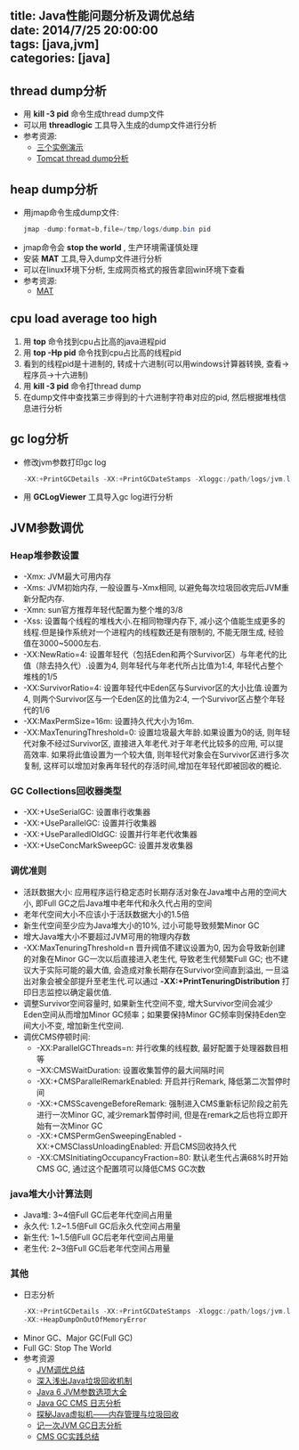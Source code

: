 title: Java性能问题分析及调优总结    
date: 2014/7/25 20:00:00  
tags: [java,jvm]  
categories: [java]  
---  
  
## thread dump分析    
  - 用 **kill -3 pid** 命令生成thread dump文件  
  - 可以用 **threadlogic** 工具导入生成的dump文件进行分析  
  - 参考资源:  
    - [三个实例演示](http://www.cnblogs.com/zhengyun_ustc/archive/2013/01/06/dumpanalysis.html)  
    - [Tomcat thread dump分析](http://www.jiacheo.org/blog/279)  
  
## heap dump分析  
  - 用jmap命令生成dump文件:   
    ``` java  
    jmap -dump:format=b,file=/tmp/logs/dump.bin pid   
    ```
  - jmap命令会 **stop the world** , 生产环境需谨慎处理  
  - 安装 **MAT** 工具,导入dump文件进行分析  
  - 可以在linux环境下分析, 生成网页格式的报告拿回win环境下查看  
  - 参考资源:  
    - [MAT](http://www.eclipse.org/mat)  
  
## cpu load average too high  
  1. 用 **top** 命令找到cpu占比高的java进程pid  
  2. 用 **top -Hp pid** 命令找到cpu占比高的线程pid  
  3. 看到的线程pid是十进制的, 转成十六进制(可以用windows计算器转换, 查看->程序员->十六进制)   
  4. 用 **kill -3 pid** 命令打thread dump  
  5. 在dump文件中查找第三步得到的十六进制字符串对应的pid, 然后根据堆栈信息进行分析  
    
## gc log分析  
  - 修改jvm参数打印gc log  
    ``` java  
    -XX:+PrintGCDetails -XX:+PrintGCDateStamps -Xloggc:/path/logs/jvm.log  
    ```  
  - 用 **GCLogViewer** 工具导入gc log进行分析  
  
## JVM参数调优   
### Heap堆参数设置   
  - -Xmx: JVM最大可用内存   
  - -Xms: JVM初始内存, 一般设置与-Xmx相同, 以避免每次垃圾回收完后JVM重新分配内存.  
  - -Xmn: sun官方推荐年轻代配置为整个堆的3/8  
  - -Xss: 设置每个线程的堆栈大小.在相同物理内存下, 减小这个值能生成更多的线程.但是操作系统对一个进程内的线程数还是有限制的, 不能无限生成, 经验值在3000~5000左右.  
  - -XX:NewRatio=4: 设置年轻代（包括Eden和两个Survivor区）与年老代的比值（除去持久代）.设置为4, 则年轻代与年老代所占比值为1:4, 年轻代占整个堆栈的1/5  
  - -XX:SurvivorRatio=4: 设置年轻代中Eden区与Survivor区的大小比值.设置为4, 则两个Survivor区与一个Eden区的比值为2:4, 一个Survivor区占整个年轻代的1/6  
  - -XX:MaxPermSize=16m: 设置持久代大小为16m.  
  - -XX:MaxTenuringThreshold=0: 设置垃圾最大年龄.如果设置为0的话, 则年轻代对象不经过Survivor区, 直接进入年老代.对于年老代比较多的应用, 可以提高效率. 如果将此值设置为一个较大值, 则年轻代对象会在Survivor区进行多次复制, 这样可以增加对象再年轻代的存活时间,增加在年轻代即被回收的概论.   
    
### GC Collections回收器类型  
  - -XX:+UseSerialGC: 设置串行收集器  
  - -XX:+UseParallelGC: 设置并行收集器  
  - -XX:+UseParalledlOldGC: 设置并行年老代收集器  
  - -XX:+UseConcMarkSweepGC: 设置并发收集器  
  
### 调优准则  
  - 活跃数据大小: 应用程序运行稳定态时长期存活对象在Java堆中占用的空间大小, 即Full GC之后Java堆中老年代和永久代占用的空间  
  - 老年代空间大小不应该小于活跃数据大小的1.5倍  
  - 新生代空间至少应为Java堆大小的10%, 过小可能导致频繁Minor GC  
  - 增大Java堆大小不要超过JVM可用的物理内存数  
  - -XX:MaxTenuringThreshold=n 晋升阀值不建议设置为0, 因为会导致新创建的对象在Minor GC一次以后直接进入老生代, 导致老生代频繁Full GC; 也不建议大于实际可能的最大值, 会造成对象长期存在Survivor空间直到溢出, 一旦溢出对象会被全部提升至老生代.可以通过 **-XX:+PrintTenuringDistribution** 打印日志监控以确定最优值.  
  - 调整Survivor空间容量时, 如果新生代空间不变, 增大Survivor空间会减少Eden空间从而增加Minor GC频率；如果要保持Minor GC频率则保持Eden空间大小不变, 增加新生代空间.  
  - 调优CMS停顿时间:   
    - -XX:ParallelGCThreads=n: 并行收集的线程数, 最好配置于处理器数目相等  
    - –XX:CMSWaitDuration: 设置收集暂停的最大间隔时间  
    - -XX:+CMSParallelRemarkEnabled: 开启并行Remark, 降低第二次暂停时间  
    - -XX:+CMSScavengeBeforeRemark: 强制进入CMS重新标记阶段之前先进行一次Minor GC, 减少remark暂停时间, 但是在remark之后也将立即开始有一次Minor GC  
    - -XX:+CMSPermGenSweepingEnabled -XX:+CMSClassUnloadingEnabled: 开启CMS回收持久代  
    - -XX:CMSInitiatingOccupancyFraction=80: 默认老生代占满68%时开始CMS GC, 通过这个配置项可以降低CMS GC次数  
  
### java堆大小计算法则  
  - Java堆: 3~4倍Full GC后老年代空间占用量  
  - 永久代: 1.2~1.5倍Full GC后永久代空间占用量  
  - 新生代: 1~1.5倍Full GC后老年代空间占用量  
  - 老生代: 2~3倍Full GC后老年代空间占用量  
  
### 其他  
  - 日志分析  
    ``` java  
    -XX:+PrintGCDetails -XX:+PrintGCDateStamps -Xloggc:/path/logs/jvm.log  
    -XX:+HeapDumpOnOutOfMemoryError  
    ```
  - Minor GC、Major GC(Full GC)  
  - Full GC: Stop The World  
  - 参考资源  
    - [JVM调优总结](http://unixboy.iteye.com/blog/174173)  
    - [深入浅出Java垃圾回收机制](http://my.oschina.net/xishuixixia/blog/131212)  
    - [Java 6 JVM参数选项大全](http://kenwublog.com/docs/java6-jvm-options-chinese-edition.htm)  
    - [Java GC CMS 日志分析](http://blog.csdn.net/nini_lou/article/details/23207399)  
    - [探秘Java虚拟机——内存管理与垃圾回收](http://www.blogjava.net/chhbjh/archive/2012/01/28/368936.html)  
    - [记一次JVM GC日志分析](http://blog.csdn.net/cpzhong/article/details/6831751)  
    - [CMS GC实践总结](http://www.blogjava.net/killme2008/archive/2009/09/22/295931.html)  
